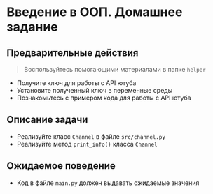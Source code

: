 # Введение в ООП. Домашнее задание

## Предварительные действия
> Воспользуйтесь помогающими материалами в папке `helper`
- Получите ключ для работы с API ютуба
- Установите полученный ключ в переменные среды
- Познакомьтесь с примером кода для работы с API ютуба

## Описание задачи

- Реализуйте класс `Channel` в файле `src/channel.py`
- Реализуйте метод `print_info()` класса `Channel`


## Ожидаемое поведение
- Код в файле `main.py` должен выдавать ожидаемые значения